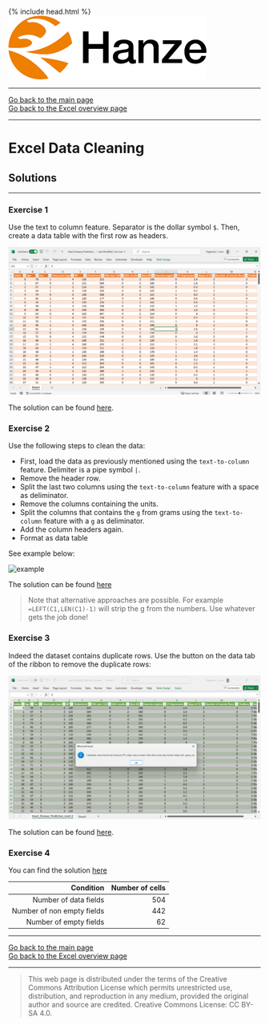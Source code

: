 {% include head.html %}
![Hanze](../hanze/hanze.png)

---

[Go back to the main page](../index.md)  
[Go back to the Excel overview page](../excel/excel_01_index.md)  

---


# Excel Data Cleaning

## Solutions

---

### Exercise 1

Use the text to column feature. Separator is the dollar symbol `$`.
Then, create a data table with the first row as headers.

![solution](./files_07_data_cleaning_solutions/exercise01/fig1.png)

The solution can be found [here](./files_07_data_cleaning_solutions/exercise01/Heart_Disease_Prediction.xlsx).


### Exercise 2

Use the following steps to clean the data:
- First, load the data as previously mentioned using the `text-to-column` feature. Delimiter is a pipe symbol `|`.
- Remove the header row.
- Split the last two columns using the `text-to-column` feature with a space as deliminator.
- Remove the columns containing the units.
- Split the columns that contains the `g` from grams using the `text-to-column` feature with a `g` as deliminator.
- Add the column headers again.
- Format as data table

See example below:

![example](./files_07_data_cleaning_solutions/exercise02/fig1.png)

The solution can be found [here](./files_07_data_cleaning_solutions/exercise02/calories.xlsx)

>Note that alternative approaches are possible.
>For example `=LEFT(C1,LEN(C1)-1)` will strip the g from the numbers.
>Use whatever gets the job done!

### Exercise 3

Indeed the dataset contains duplicate rows.
Use the button on the data tab of the ribbon to remove the duplicate rows:

![remove duplicates](./files_07_data_cleaning_solutions/exercise03/fig1.png)


The solution can be found [here](./files_07_data_cleaning_solutions/exercise03/Heart_Disease_Prediction_solved.xlsx).


### Exercise 4

You can find the solution [here](./files_07_data_cleaning_solutions/exercise04/CHEMBL1989.xlsx)

|Condition                  |Number of cells|
|--------------------------:|--------------:|
|Number of data fields      |504            |
|Number of non empty fields |442            |
|Number of empty fields     |62             |


---

[Go back to the main page](../index.md)  
[Go back to the Excel overview page](../excel/excel_01_index.md)  

---


>This web page is distributed under the terms of the Creative Commons Attribution License which permits unrestricted use, distribution, and reproduction in any medium, provided the original author and source are credited.
>Creative Commons License: CC BY-SA 4.0.


